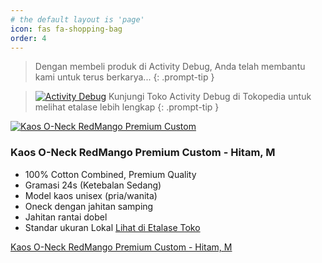 ```yaml
---
# the default layout is 'page'
icon: fas fa-shopping-bag
order: 4
---
```


> Dengan membeli produk di Activity Debug, Anda telah membantu kami untuk terus berkarya...
{: .prompt-tip }


> [![Activity Debug](https://images.tokopedia.net/assets-tokopedia-lite/v2/zeus/production/e5b8438b.svg)](https://www.tokopedia.com/activitydebug)
> Kunjungi Toko Activity Debug di Tokopedia untuk melihat etalase lebih lengkap
{: .prompt-tip }



[![Kaos O-Neck RedMango Premium Custom](activity-debug/image/upload/v1730499854/k3iyjvgxqfsn2xpdahih.jpg)](https://tokopedia.link/jUbAkL7fbOb)


### Kaos O-Neck RedMango Premium Custom - Hitam, M
- 100% Cotton Combined, Premium Quality
- Gramasi 24s (Ketebalan Sedang)
- Model kaos unisex (pria/wanita)
- Oneck dengan jahitan samping
- Jahitan rantai dobel
- Standar ukuran Lokal
[Lihat di Etalase Toko](https://tokopedia.link/jUbAkL7fbOb)
  
[Kaos O-Neck RedMango Premium Custom - Hitam, M](https://tokopedia.link/jUbAkL7fbOb)



